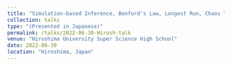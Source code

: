 ```yaml
---
title: "Simulation-based Inference, Benford's Law, Longest Run, Chaos Theory, and Applications in Shiny"
collection: talks
type: "(Presented in Japanese)"
permalink: /talks/2022-06-30-Hirosh-talk
venue: "Hiroshima University Super Science High School"
date: 2022-06-30
location: "Hiroshima, Japan"
---
```

